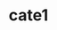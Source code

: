 ---
title: cate1
description: this call cate1
image:

# Badge style
style:
    background: "#89307e"
    color: "#fff"
---